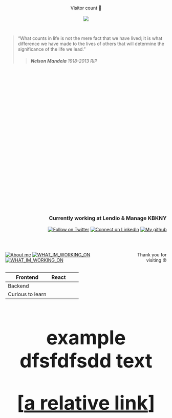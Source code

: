 <p align="right" style="text-align:center">
  Visitor count  🙌<br><br>
  <img src="https://profile-counter.glitch.me/papykabukanyi/count.svg" />
</p>

<br>

>“What counts in life is not the mere fact that we have lived; it is what difference we have made to the lives of others that will determine the significance of the life we lead.”
>> <h6><strong>Nelson Mandela</strong> <em>1918-2013 RIP</em></h6>

<br>
<h1 align="Left" style="color:White;font-weight:700;font-size:60px;opacity: 0.20;">HELLO</h1>
<h1 align="right" style="color:White;font-weight:700;font-size:60px;opacity: 0.20;">IM PAPY KABUKANYI</h1>

<div align="right">
<h3>Currently working at Lendio & Manage KBKNY</h1>
</div>


<div align="right">



  <a href="">[![Follow on Twitter](https://img.shields.io/badge/Twitter-FFF?style=for-the-badge&logo=twitter&logoColor=black)](https://twitter.com/kbkny)</a>
  <a href="">[![Connect on LinkedIn](https://img.shields.io/badge/LinkedIn-FFF?style=for-the-badge&logo=linkedin&logoColor=black
)](https://www.linkedin.com/in/papykabukanyi/)</a>
  <a href=""> [![My github](https://img.shields.io/badge/GitHub-FFF?style=for-the-badge&logo=github&logoColor=black)](https://github.com/papykabukanyi)</a>
</div>
<br>
<br>

<div style="display:flex; justify-content:space-between;">


<a href="">[![About me](https://img.shields.io/badge/ABOUT_ME-000?style=for-the-badge&logo=&logoColor=black)](/Desktop/readme/assets/pages/aboutme.md)</a>
<a href="">[![WHAT_IM_WORKING_ON](https://img.shields.io/badge/WHAT_IM_WORKING_ON-000?style=for-the-badge&logo=&logoColor=black)](PATH)</a>
<a href="">[![WHAT_IM_WORKING_ON](https://img.shields.io/badge/WHAT_NEXT-000?style=for-the-badge&logo=&logoColor=black)](PATH)</a>
<p align="right">Thank you for visiting ℗
</p>
</div>

<div style="font-size:60px;">

| Frontend         | React |   |   |
|------------------|-------|---|---|
| Backend          |       |   |   |
| Curious to learn |       |   |   |

</div>

<h1 style="text-align:center;font-weight:700;font-size:60px;"> example dfsfdfsdd text </p






[[a relative link](/assets/pages/aboutme.md)]